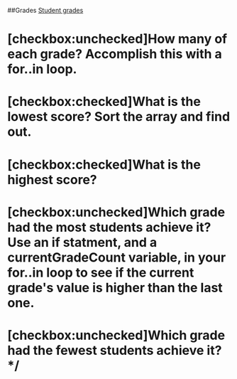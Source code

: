 ##Grades 
[Student grades](https://github.com/nashville-software-school/ux-developer-milestones/blob/master/1-the-static-web/learning-materials/JS_GRADES.md)


# [checkbox:unchecked]How many of each grade? Accomplish this with a for..in loop.
# [checkbox:checked]What is the lowest score? Sort the array and find out.
# [checkbox:checked]What is the highest score?
# [checkbox:unchecked]Which grade had the most students achieve it? Use an if statment, and a currentGradeCount variable, in your for..in loop to see if the current grade's value is higher than the last one.
# [checkbox:unchecked]Which grade had the fewest students achieve it? */